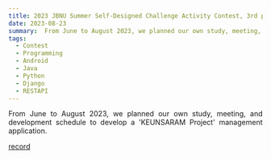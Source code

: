 ```yaml
---
title: 2023 JBNU Summer Self-Designed Challenge Activity Contest, 3rd prize
date: 2023-08-23
summary:  From June to August 2023, we planned our own study, meeting, and development schedule to develop a 'KEUNSARAM Project' management application.
tags:
  - Contest
  - Programming
  - Android
  - Java
  - Python
  - Django
  - RESTAPI
---
```

<div style="text-align: justify;">
From June to August 2023, we planned our own study, meeting, and development schedule to develop a 'KEUNSARAM Project' management application.

[record](https://bead-hornet-56a.notion.site/2023-06-08-e6f6e475357f42eab892f3018fb285da)
</div>